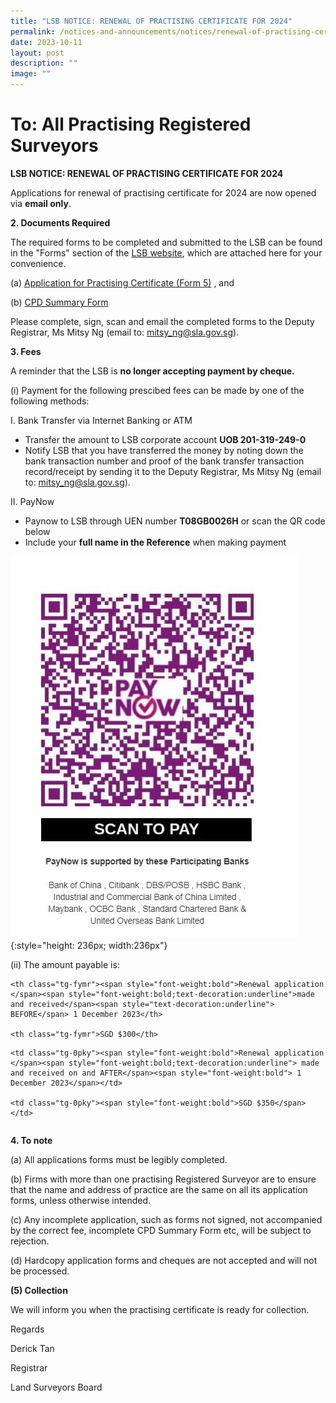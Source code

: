 ```yaml
---
title: "LSB NOTICE: RENEWAL OF PRACTISING CERTIFICATE FOR 2024"
permalink: /notices-and-announcements/notices/renewal-of-practising-certificate-2024/
date: 2023-10-11
layout: post
description: ""
image: ""
---
```

# To: All Practising Registered Surveyors

**LSB NOTICE: RENEWAL OF PRACTISING CERTIFICATE FOR 2024**

Applications for renewal of practising certificate for 2024 are now opened via **email only**.

**2. Documents Required**

The required forms to be completed and submitted to the LSB can be found in the "Forms" section of the [LSB website](https://lsb.mlaw.gov.sg), which are attached here for your convenience.

(a) [Application for Practising Certificate (Form 5)](/files/LSBForm5-Application-for-Practising-Certificate.doc) ,  and <br>

(b) [CPD Summary Form](/files/CPD_Summary_Form_Apr2022_Final_Published.doc)

Please complete, sign, scan and email the completed forms to the Deputy Registrar, Ms Mitsy Ng (email to: <a href="mailto: mitsy_ng@sla.gov.sg">mitsy_ng@sla.gov.sg</a>).

**3. Fees**

A reminder that the LSB is **no longer accepting payment by cheque.**

(i) Payment for the following prescibed fees can be made by one of the following methods:

I. Bank Transfer via Internet Banking or ATM
*  Transfer the amount to LSB corporate account  **UOB 201-319-249-0**
*  Notify LSB that you have transferred the money by noting down the bank transaction number and proof of the bank transfer transaction record/receipt by sending it to the Deputy Registrar, Ms Mitsy Ng (email to: <a href="mailto: mitsy_ng@sla.gov.sg">mitsy_ng@sla.gov.sg</a>).

II. PayNow
* Paynow to LSB through UEN number **T08GB0026H** or scan the QR code below
* Include your **full name in the Reference** when making payment <br>

![register QR code](/images/LSB_paynow_qr_code.jpg){:style="height: 236px; width:236px"}

(ii) The amount payable is:

<style type="text/css">

.tg  {border-collapse:collapse;border-spacing:0;}

.tg td{font-family:Arial, sans-serif;font-size:14px;padding:10px 5px;border-style:solid;border-width:1px;overflow:hidden;word-break:normal;border-color:black;}

.tg th{font-family:Arial, sans-serif;font-size:14px;font-weight:normal;padding:10px 5px;border-style:solid;border-width:1px;overflow:hidden;word-break:normal;border-color:black;}

.tg .tg-fymr{font-weight:bold;border-color:inherit;text-align:left;vertical-align:top}

.tg .tg-0pky{border-color:inherit;text-align:left;vertical-align:top}

</style>

<table class="tg">

  <tbody><tr>

    <th class="tg-fymr"><span style="font-weight:bold">Renewal application </span><span style="font-weight:bold;text-decoration:underline">made and received</span><span style="text-decoration:underline"> BEFORE</span> 1 December 2023</th>

    <th class="tg-fymr">SGD $300</th>

  </tr>

  <tr>

    <td class="tg-0pky"><span style="font-weight:bold">Renewal application </span><span style="font-weight:bold;text-decoration:underline"> made and received on and AFTER</span><span style="font-weight:bold"> 1 December 2023</span></td>

    <td class="tg-0pky"><span style="font-weight:bold">SGD $350</span></td>

  </tr>

</tbody></table>

**4. To note**


(a) All applications forms must be legibly completed.

(b) Firms with more than one practising Registered Surveyor are to ensure that the name and address of practice are the same on all its application forms, unless otherwise intended.

(c) Any incomplete application, such as forms not signed, not accompanied by the correct fee, incomplete CPD Summary Form etc, will be subject to rejection.

(d) Hardcopy application forms and cheques are not accepted and will not be processed.

**(5) Collection**


We will inform you when the practising certificate is ready for collection.

Regards


Derick Tan

Registrar

Land Surveyors Board
